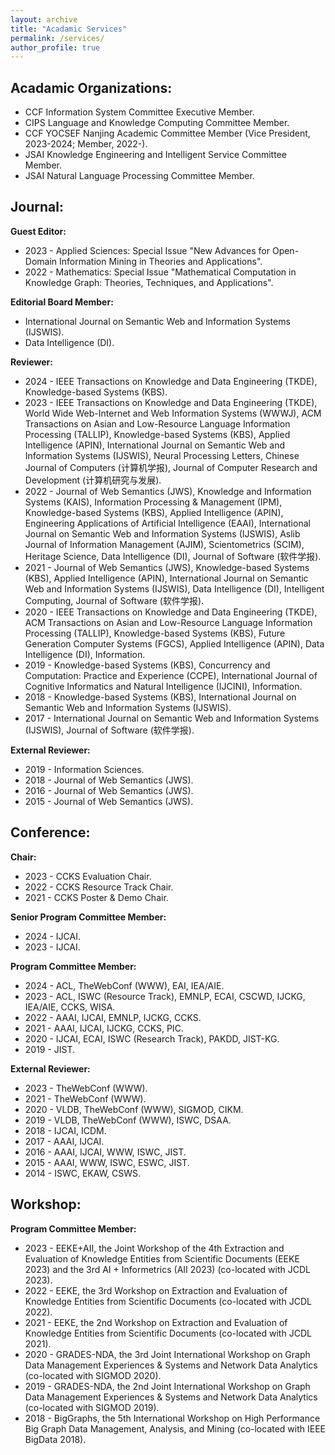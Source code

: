 ```yaml
---
layout: archive
title: "Acadamic Services"
permalink: /services/
author_profile: true
---
```

## Acadamic Organizations:
* CCF Information System Committee Executive Member. 
* CIPS Language and Knowledge Computing Committee Member.
* CCF YOCSEF Nanjing Academic Committee Member (Vice President, 2023-2024; Member, 2022-).
* JSAI Knowledge Engineering and Intelligent Service Committee Member.
* JSAI Natural Language Processing Committee Member.

## Journal:
**Guest Editor:**
* 2023 - Applied Sciences: Special Issue "New Advances for Open-Domain Information Mining in Theories and Applications".
* 2022 - Mathematics: Special Issue "Mathematical Computation in Knowledge Graph: Theories, Techniques, and Applications".

**Editorial Board Member:** 
* International Journal on Semantic Web and Information Systems (IJSWIS).
* Data Intelligence (DI).

**Reviewer:**
* 2024 - IEEE Transactions on Knowledge and Data Engineering (TKDE), Knowledge-based Systems (KBS).
* 2023 - IEEE Transactions on Knowledge and Data Engineering (TKDE), World Wide Web-Internet and Web Information Systems (WWWJ), ACM Transactions on Asian and Low-Resource Language Information Processing (TALLIP), Knowledge-based Systems (KBS), Applied Intelligence (APIN), International Journal on Semantic Web and Information Systems (IJSWIS), Neural Processing Letters, Chinese Journal of Computers (计算机学报), Journal of Computer Research and Development (计算机研究与发展).
* 2022 - Journal of Web Semantics (JWS), Knowledge and Information Systems (KAIS), Information Processing & Management (IPM), Knowledge-based Systems (KBS), Applied Intelligence (APIN), Engineering Applications of Artificial Intelligence (EAAI), International Journal on Semantic Web and Information Systems (IJSWIS), Aslib Journal of Information Management (AJIM), Scientometrics (SCIM), Heritage Science, Data Intelligence (DI), Journal of Software (软件学报).
* 2021 - Journal of Web Semantics (JWS), Knowledge-based Systems (KBS), Applied Intelligence (APIN), International Journal on Semantic Web and Information Systems (IJSWIS), Data Intelligence (DI), Intelligent Computing, Journal of Software (软件学报).
* 2020 - IEEE Transactions on Knowledge and Data Engineering (TKDE), ACM Transactions on Asian and Low-Resource Language Information Processing (TALLIP), Knowledge-based Systems (KBS), Future Generation Computer Systems (FGCS), Applied Intelligence (APIN), Data Intelligence (DI), Information.
* 2019 - Knowledge-based Systems (KBS), Concurrency and Computation: Practice and Experience (CCPE), International Journal of Cognitive Informatics and Natural Intelligence (IJCINI), Information.
* 2018 - Knowledge-based Systems (KBS), International Journal on Semantic Web and Information Systems (IJSWIS).
* 2017 - International Journal on Semantic Web and Information Systems (IJSWIS), Journal of Software (软件学报).

**External Reviewer:**
* 2019 - Information Sciences.
* 2018 - Journal of Web Semantics (JWS).
* 2016 - Journal of Web Semantics (JWS).
* 2015 - Journal of Web Semantics (JWS).


## Conference:
**Chair:**
* 2023 - CCKS Evaluation Chair.
* 2022 - CCKS Resource Track Chair.
* 2021 - CCKS Poster & Demo Chair.

**Senior Program Committee Member:**
* 2024 - IJCAI.
* 2023 - IJCAI. 

**Program Committee Member:**
* 2024 - ACL, TheWebConf (WWW), EAI, IEA/AIE.
* 2023 - ACL, ISWC (Resource Track), EMNLP, ECAI, CSCWD, IJCKG, IEA/AIE, CCKS, WISA.
* 2022 - AAAI, IJCAI, EMNLP, IJCKG, CCKS.
* 2021 - AAAI, IJCAI, IJCKG, CCKS, PIC.
* 2020 - IJCAI, ECAI, ISWC (Research Track), PAKDD, JIST-KG.
* 2019 - JIST.

**External Reviewer:**
* 2023 - TheWebConf (WWW).
* 2021 - TheWebConf (WWW).
* 2020 - VLDB, TheWebConf (WWW), SIGMOD, CIKM.
* 2019 - VLDB, TheWebConf (WWW), ISWC, DSAA.
* 2018 - IJCAI, ICDM.
* 2017 - AAAI, IJCAI.
* 2016 - AAAI, IJCAI, WWW, ISWC, JIST.
* 2015 - AAAI, WWW, ISWC, ESWC, JIST.
* 2014 - ISWC, EKAW, CSWS.


## Workshop:
**Program Committee Member:**
* 2023 - EEKE+AII, the Joint Workshop of the 4th Extraction and Evaluation of Knowledge Entities from Scientific Documents (EEKE 2023) and the 3rd AI + Informetrics (AII 2023) (co-located with JCDL 2023).
* 2022 - EEKE, the 3rd Workshop on Extraction and Evaluation of Knowledge Entities from Scientific Documents (co-located with JCDL 2022).
* 2021 - EEKE, the 2nd Workshop on Extraction and Evaluation of Knowledge Entities from Scientific Documents (co-located with JCDL 2021).
* 2020 - GRADES-NDA, the 3rd Joint International Workshop on Graph Data Management Experiences & Systems and Network Data Analytics (co-located with SIGMOD 2020).
* 2019 - GRADES-NDA, the 2nd Joint International Workshop on Graph Data Management Experiences & Systems and Network Data Analytics (co-located with SIGMOD 2019).
* 2018 - BigGraphs, the 5th International Workshop on High Performance Big Graph Data Management, Analysis, and Mining (co-located with IEEE BigData 2018).
